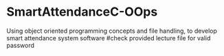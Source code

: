 # SmartAttendanceC-OOps
Using object oriented programming concepts and file handling, to develop smart attendance system software
#check provided lecture file for valid password
